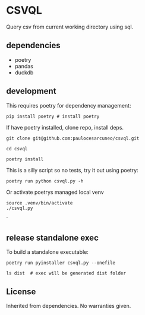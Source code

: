 # CSVQL
Query csv from current working directory using sql.

## dependencies
* poetry
* pandas
* duckdb

## development
This requires poetry for dependency management:
``` 
pip install poetry # install poetry 
```
If have poetry installed, clone repo, install deps.
```
git clone git@github.com:paulocesarcuneo/csvql.git

cd csvql

poetry install 
```

This is a silly script so no tests, try it out using poetry: 

```
poetry run python csvql.py -h
```

Or activate poetrys managed local venv

```
source .venv/bin/activate
./csvql.py
```

`

## release standalone exec

To build a standalone executable:
``` 
poetry run pyinstaller csvql.py --onefile

ls dist  # exec will be generated dist folder
```

## License 

Inherited from dependencies. No warranties given.
